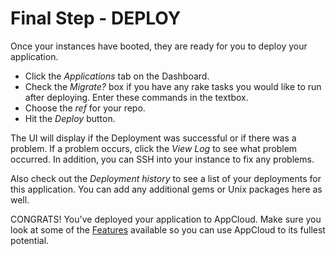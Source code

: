 # Final Step - DEPLOY

Once your instances have booted, they are ready for you to deploy your application. 

* Click the *Applications* tab on the Dashboard.
* Check the *Migrate?* box if you have any rake tasks you would like to run after deploying. Enter these commands in the textbox.
* Choose the *ref* for your repo.
* Hit the *Deploy* button.

The UI will display if the Deployment was successful or if there was a problem. If a problem occurs, click the *View Log* to see what problem occurred. In addition, you can SSH into your instance to fix any problems.

Also check out the *Deployment history* to see a list of your deployments for this application.
You can add any additional gems or Unix packages here as well.

CONGRATS! You've deployed your application to AppCloud. Make sure you look at some of the [Features]() available so you can use AppCloud to its fullest potential.
